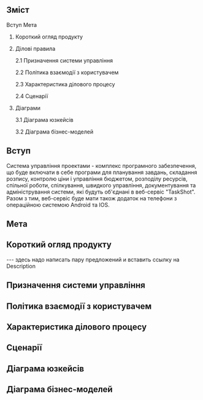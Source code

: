 ## Зміст
Вступ 
     Мета
    
1. Короткий огляд продукту

2. Ділові правила

     2.1 Призначення системи управління
  
     2.2 Політика взаємодії з користувачем
  
     2.3 Характеристика ділового процесу
  
     2.4 Сценарії
  
3. Діаграми

     3.1 Діаграма юзкейсів
  
     3.2 Діаграма бізнес-моделей
## Вступ
Система управління проектами - комплекс програмного забезпечення, що буде включати в себе програми для планування завдань, складання розпису, контролю ціни і управління бюджетом, розподілу ресурсів, спільної роботи, спілкування, швидкого управління, документування та адміністрування системи, які будуть об'єднані в веб-сервіс "TaskShot". Разом з тим, веб-сервіс буде мати також додаток на телефони з операційною системою Android та IOS.
## Мета
## Короткий огляд продукту
--- здесь надо написать пару предложений и вставить ссылку на Description
## Призначення системи управління
## Політика взаємодії з користувачем
## Характеристика ділового процесу
## Сценарії
## Діаграма юзкейсів
## Діаграма бізнес-моделей
